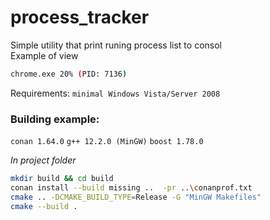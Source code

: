 # process_tracker

Simple utility that print runing process list to consol  
Example of view
```sh
chrome.exe 20% (PID: 7136)
```
Requirements:
`minimal Windows Vista/Server 2008`

### Building example:
`conan 1.64.0`
`g++ 12.2.0 (MinGW)`
`boost 1.78.0`

*In project folder*
```sh
mkdir build && cd build
conan install --build missing ..  -pr ..\conanprof.txt
cmake .. -DCMAKE_BUILD_TYPE=Release -G "MinGW Makefiles"
cmake --build . 
```
